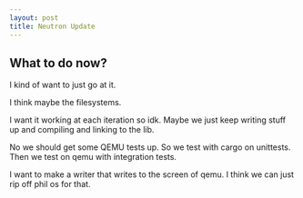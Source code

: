 ```yaml
---
layout: post
title: Neutron Update
---
```

## What to do now?

I kind of want to just go at it.

I think maybe the filesystems.

I want it working at each iteration so idk. Maybe we just keep writing stuff up and compiling and linking to the lib.

No we should get some QEMU tests up. So we test with cargo on unittests. Then we test on qemu with integration tests.

I want to make a writer that writes to the screen of qemu. I think we can just rip off phil os for that.

